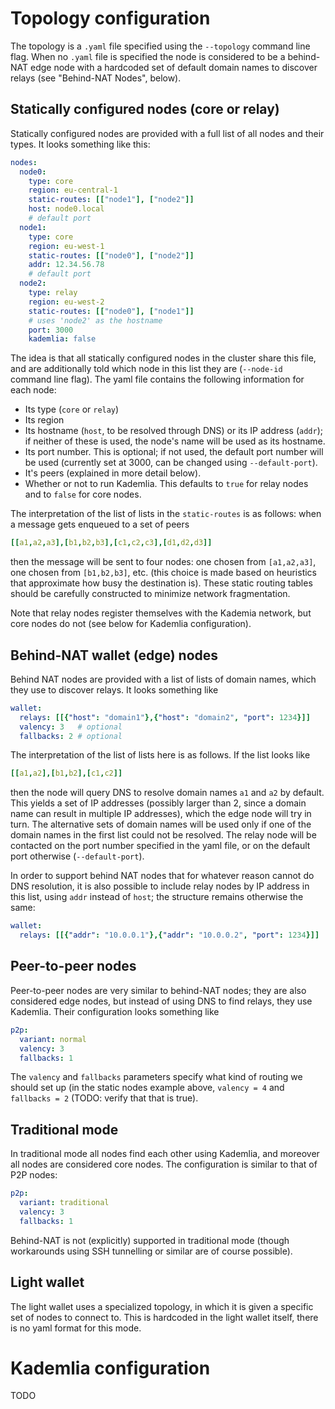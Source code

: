 # Topology configuration

The topology is a `.yaml` file specified using the `--topology` command line
flag. When no `.yaml` file is specified the node is considered to be a
behind-NAT edge node with a hardcoded set of default domain names to discover
relays (see "Behind-NAT Nodes", below).

## Statically configured nodes (core or relay)

Statically configured nodes are provided with a full list of all nodes and
their types. It looks something like this:

``` yaml
nodes:
  node0:
    type: core
    region: eu-central-1
    static-routes: [["node1"], ["node2"]]
    host: node0.local
    # default port
  node1:
    type: core
    region: eu-west-1
    static-routes: [["node0"], ["node2"]]
    addr: 12.34.56.78
    # default port
  node2:
    type: relay
    region: eu-west-2
    static-routes: [["node0"], ["node1"]]
    # uses 'node2' as the hostname
    port: 3000
    kademlia: false
```

The idea is that all statically configured nodes in the cluster share this file,
and are additionally told which node in this list they are (`--node-id` command
line flag). The yaml file  contains the following information for each node:

* Its type (`core` or `relay`)
* Its region
* Its hostname (`host`, to be resolved through DNS) or its IP address (`addr`);
  if neither of these is used, the node's name will be used as its hostname.
* Its port number. This is optional; if not used, the default port number will
  be used (currently set at 3000, can be changed using `--default-port`).
* It's peers (explained in more detail below).
* Whether or not to run Kademlia. This defaults to `true` for relay nodes and
  to `false` for core nodes.

The interpretation of the list of lists in the `static-routes` is as follows:
when a message gets enqueued to a set of peers

``` yaml
[[a1,a2,a3],[b1,b2,b3],[c1,c2,c3],[d1,d2,d3]]
```

then the message will be sent to four nodes: one chosen from `[a1,a2,a3]`,
one chosen from `[b1,b2,b3]`, etc. (this choice is made based on heuristics that
approximate how busy the destination is). These static routing tables should
be carefully constructed to minimize network fragmentation.

Note that relay nodes register themselves with the Kademia network, but core
nodes do not (see below for Kademlia configuration).

## Behind-NAT wallet (edge) nodes

Behind NAT nodes are provided with a list of lists of domain names, which
they use to discover relays. It looks something like

``` yaml
wallet:
  relays: [[{"host": "domain1"},{"host": "domain2", "port": 1234}]]
  valency: 3   # optional
  fallbacks: 2 # optional
```

The interpretation of the list of lists here is as follows. If the list looks
like

``` yaml
[[a1,a2],[b1,b2],[c1,c2]]
```

then the node will query DNS to resolve domain names `a1` and `a2` by default.
This yields a set of IP addresses (possibly larger than 2, since a domain name
can result in multiple IP addresses), which the edge node will try in turn.
The alternative sets of domain names will be used only if one of the domain
names in the first list could not be resolved. The relay node will be contacted
on the port number specified in the yaml file, or on the default port otherwise
(`--default-port`).

In order to support behind NAT nodes that for whatever reason cannot do DNS
resolution, it is also possible to include relay nodes by IP address in this
list, using `addr` instead of `host`; the structure remains otherwise the same:

``` yaml
wallet:
  relays: [[{"addr": "10.0.0.1"},{"addr": "10.0.0.2", "port": 1234}]]
```

## Peer-to-peer nodes

Peer-to-peer nodes are very similar to behind-NAT nodes; they are also
considered edge nodes, but instead of using DNS to find relays, they use
Kademlia. Their configuration looks something like

``` yaml
p2p:
  variant: normal
  valency: 3
  fallbacks: 1
```

The `valency` and `fallbacks` parameters specify what kind of routing we should
set up (in the static nodes example above, `valency = 4` and `fallbacks = 2`
(TODO: verify that that is true).

## Traditional mode

In traditional mode all nodes find each other using Kademlia, and moreover all
nodes are considered core nodes. The configuration is similar to that of P2P
nodes:

``` yaml
p2p:
  variant: traditional
  valency: 3
  fallbacks: 1
```

Behind-NAT is not (explicitly) supported in traditional mode (though
workarounds using SSH tunnelling or similar are of course possible).

## Light wallet

The light wallet uses a specialized topology, in which it is given a specific
set of nodes to connect to. This is hardcoded in the light wallet itself, there
is no yaml format for this mode.

# Kademlia configuration

TODO

